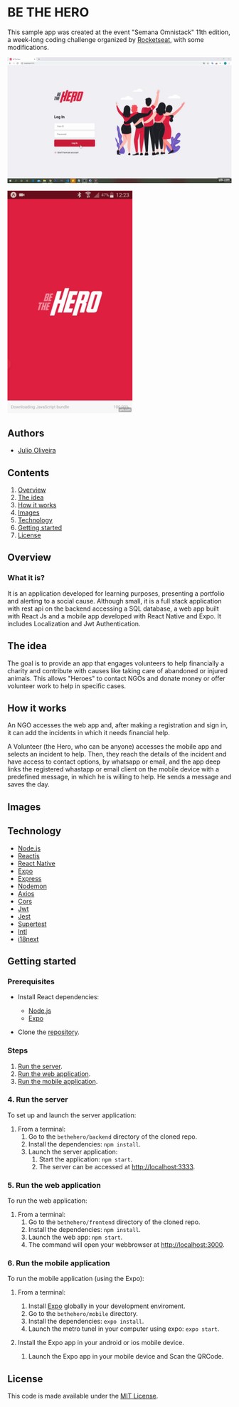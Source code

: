 # BE THE HERO

This sample app was created at the event "Semana Omnistack" 11th edition, a week-long coding challenge organized by [Rocketseat](https://rocketseat.com.br/), with some modifications.

![](images/bethehero_webapp.gif)

<img src="images/bethehero_mobile.gif" height="500">

## Authors

- [Julio Oliveira](https://github.com/julio-0)


## Contents

1. [Overview](#overview)
2. [The idea](#the-idea)
3. [How it works](#how-it-works)
4. [Images](#images)
5. [Technology](#technology)
6. [Getting started](#getting-started)
7. [License](#license)

## Overview

### What it is?

It is an application developed for learning purposes, presenting a portfolio and alerting to a social cause. Although small, it is a full stack application with rest api on the backend accessing a SQL database, a web app built with React Js and a mobile app developed with React Native and Expo. It includes Localization and Jwt Authentication.

## The idea

The goal is to provide an app that engages volunteers to help financially a charity and contribute with causes like taking care of abandoned or injured animals. This allows "Heroes" to contact NGOs and donate money or offer volunteer work to help in specific cases.

## How it works

An NGO accesses the web app and, after making a registration and sign in, it can add the incidents in which it needs financial help.

A Volunteer (the Hero, who can be anyone) accesses the mobile app and selects an incident to help. Then, they reach the details of the incident and have access to contact options, by whatsapp or email, and the app deep links the registered whastapp or email client on the mobile device with a predefined message, in which he is willing to help. He sends a message and saves the day.

## Images


## Technology

- [Node.js](https://nodejs.org/en/)
- [Reactjs](https://reactjs.org/docs/getting-started.html)
- [React Native](https://reactnative.dev/docs/getting-started.html)
- [Expo](https://expo.io/)
- [Express](https://expressjs.com/)
- [Nodemon](https://www.npmjs.com/package/nodemon)
- [Axios](https://www.npmjs.com/package/axios)
- [Cors](https://www.npmjs.com/package/cors)
- [Jwt](https://www.npmjs.com/package/jsonwebtoken)
- [Jest](https://www.npmjs.com/package/jest)
- [Supertest](https://www.npmjs.com/package/supertest)
- [Intl](https://www.npmjs.com/package/intl)
- [i18next](https://www.i18next.com/)

## Getting started

### Prerequisites

- Install React dependencies:
    - [Node.js](https://nodejs.org/en/)
    - [Expo](https://expo.io/)

- Clone the [repository](https://github.com/julio-0/be-the-hero).

### Steps

1. [Run the server](#4-run-the-server).
1. [Run the web application](#5-run-the-web-application).
1. [Run the mobile application](#6-run-the-mobile-application).

### 4. Run the server

To set up and launch the server application:

1. From a terminal:
    1. Go to the `bethehero/backend` directory of the cloned repo.
    1. Install the dependencies: `npm install`.
    1. Launch the server application:
        1. Start the application: `npm start`.
        1. The server can be accessed at <http://localhost:3333>.

### 5. Run the web application

To run the web application:

1. From a terminal:
    1. Go to the `bethehero/frontend` directory of the cloned repo.
    1. Install the dependencies: `npm install`.
    1. Launch the web app: `npm start`. 
    1. The command will open your webbrowser at <http://localhost:3000>.

### 6. Run the mobile application

To run the mobile application (using the Expo):

1. From a terminal:
    1. Install [Expo](https://expo.io/) globally in your development enviroment.
    1. Go to the `bethehero/mobile` directory.
    1. Install the dependencies: `expo install`.
    1. Launch the metro tunel in your computer using expo: `expo start`. 

1. Install the Expo app in your android or ios mobile device.
    1. Launch the Expo app in your mobile device and Scan the QRCode. 

## License

This code is made available under the [MIT License](LICENSE).
